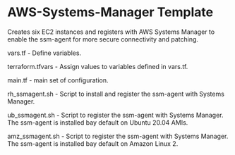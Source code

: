 # AWS-Systems-Manager Template
Creates six EC2 instances and registers with AWS Systems Manager to enable the ssm-agent for more secure connectivity and patching. 

vars.tf - Define variables.

terraform.tfvars - Assign values to variables defined in vars.tf.

main.tf - main set of configuration.

rh_ssmagent.sh - Script to install and register the ssm-agent with Systems Manager.

ub_ssmagent.sh - Script to register the ssm-agent with Systems Manager. The ssm-agent is installed bay default on Ubuntu 20.04 AMIs.

amz_ssmagent.sh - Script to register the ssm-agent with Systems Manager. The ssm-agent is installed bay default on Amazon Linux 2.
